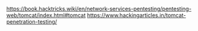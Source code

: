 https://book.hacktricks.wiki/en/network-services-pentesting/pentesting-web/tomcat/index.html#tomcat
https://www.hackingarticles.in/tomcat-penetration-testing/
